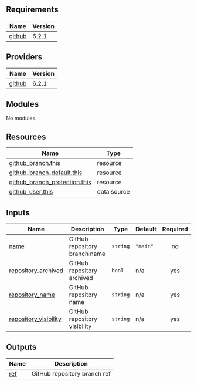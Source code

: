 <!-- BEGIN_TF_DOCS -->
## Requirements

| Name | Version |
|------|---------|
| <a name="requirement_github"></a> [github](#requirement\_github) | 6.2.1 |

## Providers

| Name | Version |
|------|---------|
| <a name="provider_github"></a> [github](#provider\_github) | 6.2.1 |

## Modules

No modules.

## Resources

| Name | Type |
|------|------|
| [github_branch.this](https://registry.terraform.io/providers/integrations/github/6.2.1/docs/resources/branch) | resource |
| [github_branch_default.this](https://registry.terraform.io/providers/integrations/github/6.2.1/docs/resources/branch_default) | resource |
| [github_branch_protection.this](https://registry.terraform.io/providers/integrations/github/6.2.1/docs/resources/branch_protection) | resource |
| [github_user.this](https://registry.terraform.io/providers/integrations/github/6.2.1/docs/data-sources/user) | data source |

## Inputs

| Name | Description | Type | Default | Required |
|------|-------------|------|---------|:--------:|
| <a name="input_name"></a> [name](#input\_name) | GitHub repository branch name | `string` | `"main"` | no |
| <a name="input_repository_archived"></a> [repository\_archived](#input\_repository\_archived) | GitHub repository archived | `bool` | n/a | yes |
| <a name="input_repository_name"></a> [repository\_name](#input\_repository\_name) | GitHub repository name | `string` | n/a | yes |
| <a name="input_repository_visibility"></a> [repository\_visibility](#input\_repository\_visibility) | GitHub repository visibility | `string` | n/a | yes |

## Outputs

| Name | Description |
|------|-------------|
| <a name="output_ref"></a> [ref](#output\_ref) | GitHub repository branch ref |
<!-- END_TF_DOCS -->